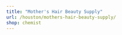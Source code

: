 ```yaml
---
title: "Mother's Hair Beauty Supply"
url: /houston/mothers-hair-beauty-supply/
shop: chemist
---
```

